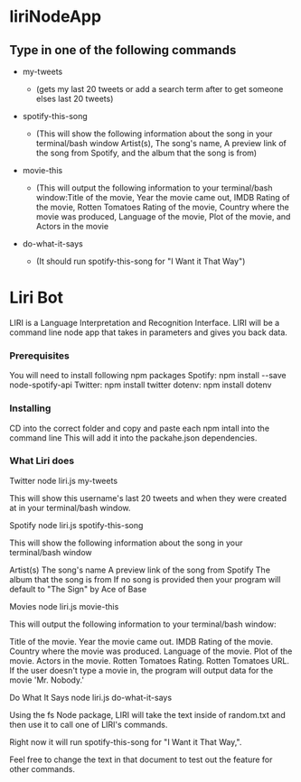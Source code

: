 # liriNodeApp


## Type in one of the following commands 

* my-tweets 
    * (gets my last 20 tweets or add a search term after to get someone elses last 20 tweets)

* spotify-this-song 
    * (This will show the following information about the song in your terminal/bash window Artist(s), The song's name, A preview link of the song from Spotify, and the album that the song is from)

*  movie-this 
    * (This will output the following information to your terminal/bash window:Title of the movie, Year the movie came    out, IMDB Rating of the movie, Rotten Tomatoes Rating of the movie, Country where the movie was produced, Language of the  movie, Plot of the movie, and Actors in the movie

* do-what-it-says 
    * (It should run spotify-this-song for "I Want it That Way")

# Liri Bot 

 LIRI is a Language Interpretation and Recognition Interface. LIRI will be a command line node app that takes in parameters and gives you back data.


### Prerequisites

You will need to install following  npm packages 
    Spotify: npm install --save node-spotify-api
    Twitter: npm install twitter
    dotenv: npm install dotenv

### Installing

CD into the correct folder and copy and paste each npm intall into the command line
This will add it into the packahe.json dependencies.

### What Liri does
Twitter
node liri.js my-tweets <insert Twitter handle>

This will show this username's last 20 tweets and when they were created at in your terminal/bash window.

Spotify
node liri.js spotify-this-song <insert song title>

This will show the following information about the song in your terminal/bash window

Artist(s)
The song's name
A preview link of the song from Spotify
The album that the song is from
If no song is provided then your program will default to "The Sign" by Ace of Base

Movies
node liri.js movie-this <insert movie title>

This will output the following information to your terminal/bash window:

Title of the movie.
Year the movie came out.
IMDB Rating of the movie.
Country where the movie was produced.
Language of the movie.
Plot of the movie.
Actors in the movie.
Rotten Tomatoes Rating.
Rotten Tomatoes URL.
If the user doesn't type a movie in, the program will output data for the movie 'Mr. Nobody.'

Do What It Says
node liri.js do-what-it-says

Using the fs Node package, LIRI will take the text inside of random.txt and then use it to call one of LIRI's commands.

Right now it will run spotify-this-song for "I Want it That Way,".

Feel free to change the text in that document to test out the feature for other commands.












